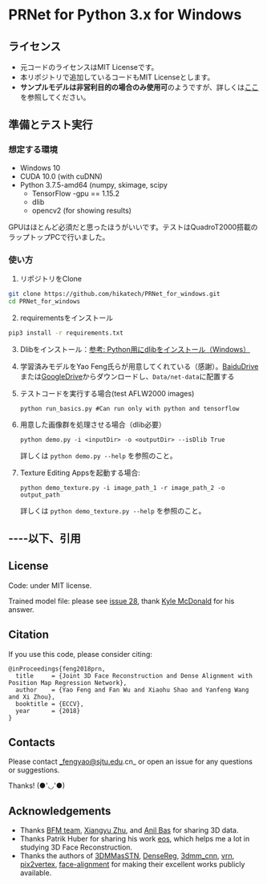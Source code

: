 # PRNet for Python 3.x for Windows

## ライセンス

* 元コードのライセンスはMIT Licenseです。
* 本リポジトリで追加しているコードもMIT Licenseとします。
* **サンプルモデルは非営利目的の場合のみ使用可**のようですが、詳しくは[ここ](https://github.com/YadiraF/PRNet/issues/28)を参照してください。

## 準備とテスト実行

### 想定する環境

* Windows 10
* CUDA 10.0 (with cuDNN)
* Python 3.7.5-amd64 (numpy, skimage, scipy
  * TensorFlow -gpu == 1.15.2
  * dlib
  * opencv2 (for showing results)

GPUはほとんど必須だと思ったほうがいいです。テストはQuadroT2000搭載のラップトップPCで行いました。

### 使い方

1. リポジトリをClone

  ```bash
  git clone https://github.com/hikatech/PRNet_for_windows.git
  cd PRNet_for_windows
  ```

2. requirementsをインストール

  ```bash
  pip3 install -r requirements.txt
  ```

3. Dlibをインストール：[参考: Python用にdlibをインストール（Windows）](https://qiita.com/Kurobani/items/fd84fd941f527c46ab98#2-cmake%E3%81%AE%E3%82%A4%E3%83%B3%E3%82%B9%E3%83%88%E3%83%BC%E3%83%AB)

4. 学習済みモデルをYao Feng氏らが用意してくれている（感謝）。[BaiduDrive](https://pan.baidu.com/s/10vuV7m00OHLcsihaC-Adsw)または[GoogleDrive](https://drive.google.com/file/d/1UoE-XuW1SDLUjZmJPkIZ1MLxvQFgmTFH/view?usp=sharing)からダウンロードし、`Data/net-data`に配置する

5. テストコードを実行する場合(test AFLW2000 images)

   `python run_basics.py #Can run only with python and tensorflow`

6. 用意した画像群を処理させる場合（dlib必要）

   `python demo.py -i <inputDir> -o <outputDir> --isDlib True  `

   詳しくは `python demo.py --help` を参照のこと。

7. Texture Editing Appsを起動する場合:

   `python demo_texture.py -i image_path_1 -r image_path_2 -o output_path   `

   詳しくは `python demo_texture.py --help` を参照のこと。


## ----以下、引用

## License

Code: under MIT license.

Trained model file: please see [issue 28](https://github.com/YadiraF/PRNet/issues/28), thank [Kyle McDonald](https://github.com/kylemcdonald) for his answer.



## Citation

If you use this code, please consider citing:

```
@inProceedings{feng2018prn,
  title     = {Joint 3D Face Reconstruction and Dense Alignment with Position Map Regression Network},
  author    = {Yao Feng and Fan Wu and Xiaohu Shao and Yanfeng Wang and Xi Zhou},
  booktitle = {ECCV},
  year      = {2018}
}
```



## Contacts

Please contact _fengyao@sjtu.edu.cn_  or open an issue for any questions or suggestions.

Thanks! (●'◡'●)



## Acknowledgements

- Thanks [BFM team](https://faces.dmi.unibas.ch/bfm/), [Xiangyu Zhu](http://www.cbsr.ia.ac.cn/users/xiangyuzhu/projects/3DDFA/main.htm), and [Anil Bas](https://github.com/anilbas/3DMMasSTN) for sharing 3D data.
- Thanks Patrik Huber for sharing his work  [eos](https://github.com/patrikhuber/eos), which helps me a lot in studying 3D Face Reconstruction.
- Thanks the authors of  [3DMMasSTN](https://github.com/anilbas/3DMMasSTN), [DenseReg](https://github.com/ralpguler/DenseReg), [3dmm_cnn](https://github.com/anhttran/3dmm_cnn), [vrn](https://github.com/AaronJackson/vrn), [pix2vertex](https://github.com/matansel/pix2vertex), [face-alignment](https://github.com/1adrianb/face-alignment) for making their excellent works publicly available. 
